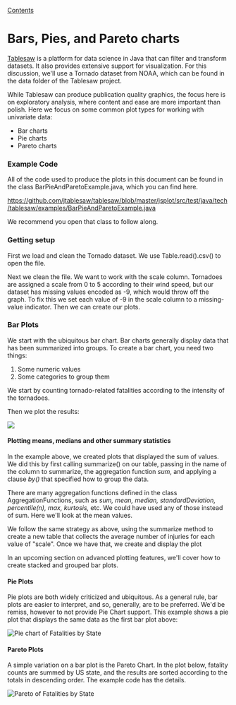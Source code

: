 [Contents](https://jtablesaw.github.io/tablesaw/userguide/toc)

# Bars, Pies, and Pareto charts

[Tablesaw](https://github.com/jtablesaw/tablesaw) is a platform for data science in Java that can filter and transform datasets. It also provides extensive support for visualization. For this discussion, we'll use a Tornado dataset from NOAA, which can be found in the data folder of the Tablesaw project. 

While Tablesaw can produce publication quality graphics, the focus here is on exploratory analysis, where content and ease are more important than polish. Here we focus on some common plot types for working with univariate data:

- Bar charts
- Pie charts
- Pareto charts

### Example Code

All of the code used to produce the plots in this document can be found in the class BarPieAndParetoExample.java, which you can find here. 

https://github.com/jtablesaw/tablesaw/blob/master/jsplot/src/test/java/tech/tablesaw/examples/BarPieAndParetoExample.java

We recommend you open that class to follow along. 

### Getting setup

First we load and clean the Tornado dataset. We use Table.read().csv() to open the file. 

Next we clean the file. We want to work with the scale column. Tornadoes are assigned a scale from 0 to 5 according to their wind speed, but our dataset has missing values encoded as -9, which would throw off the graph. To fix this we set each value of -9 in the scale column to a missing-value indicator. Then we can create our plots.

### Bar Plots

We start with the ubiquitous bar chart. Bar charts generally display data that has been summarized into groups. To create a bar chart, you need two things:

1. Some numeric values
2. Some categories to group them

We start by counting tornado-related fatalities according to the intensity of the tornadoes. 

Then we plot the results:



![](https://jtablesaw.github.io/tablesaw/userguide/images/eda/fatalities_by_scale.png)

#### Plotting means, medians and other summary statistics

In the example above, we created plots that displayed the sum of values. We did this by first calling summarize() on our table, passing in the name of the column to summarize, the aggregation function *sum*, and applying a clause *by()* that specified how to group the data.

There are many aggregation functions defined in the class AggregationFunctions, such as *sum, mean, median, standardDeviation, percentile(n), max, kurtosis,* etc. We could have used any of those instead of sum. Here we'll look at the mean values.

We follow the same strategy as above, using the summarize method to create a new table that collects the average number of injuries for each value of "scale". Once we have that, we create and display the plot

In an upcoming section on advanced plotting features, we'll cover how to create stacked and grouped bar plots. 

#### Pie Plots

Pie plots are both widely criticized and ubiquitous. As a general rule, bar plots are easier to interpret, and so, generally, are to be preferred. We'd be remiss, however to not provide Pie Chart support. This example shows a pie plot that displays the same data as the first bar plot above:

![Pie chart of Fatalities by State](https://jtablesaw.github.io/tablesaw/userguide/images/eda/pie.png)

#### Pareto Plots

A simple variation on a bar plot is the Pareto Chart. In the plot below, fatality counts are summed by US state, and the results are sorted according to the totals in descending order. The example code has the details.   

![Pareto of Fatalities by State](https://jtablesaw.github.io/tablesaw/userguide/images/eda/tornado_pareto.png)




